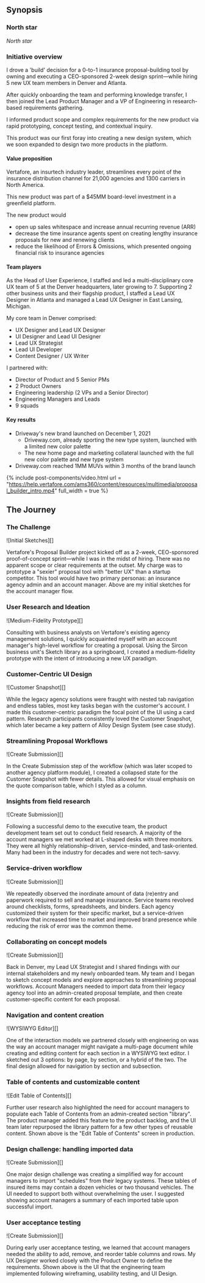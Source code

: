 ## Synopsis

### North star

*North star*

### Initiative overview

I drove a 'build' decision for a 0-to-1 insurance proposal-building tool by owning and executing a CEO-sponsored 2-week design sprint—while hiring 5 new UX team members in Denver and Atlanta.

After quickly onboarding the team and performing knowledge transfer, I then joined the Lead Product Manager and a VP of Engineering in research-based requirements gathering.

I informed product scope and complex requirements for the new product via rapid prototyping, concept testing, and contextual inquiry.

This product was our first foray into creating a new design system, which we soon expanded to design two more products in the platform.

#### Value proposition

Vertafore, an insurtech industry leader, streamlines every point of the insurance distribution channel for 21,000 agencies and 1300 carriers in North America.

This new product was part of a $45MM board-level investment in a greenfield platform.

The new product would
* open up sales whitespace and increase annual recurring revenue (ARR)
* decrease the time insurance agents spent on creating lengthy insurance proposals for new and renewing clients
* reduce the likelihood of Errors & Omissions, which presented ongoing financial risk to insurance agencies

#### Team players

As the Head of User Experience, I staffed and led a multi-disciplinary core UX team of 5 at the Denver headquarters, later growing to 7. Supporting 2 other business units and their flagship product, I staffed a Lead UX Designer in Atlanta and managed a Lead UX Designer in East Lansing, Michigan.

My core team in Denver comprised:
* UX Designer and Lead UX Designer
* UI Designer and Lead UI Designer
* Lead UX Strategist
* Lead UI Developer
* Content Designer / UX Writer

I partnered with:
* Director of Product and 5 Senior PMs
* 2 Product Owners
* Engineering leadership (2 VPs and a Senior Director)
* Engineering Managers and Leads
* 9 squads

#### Key results

* Driveway's new brand launched on December 1, 2021
  * Driveway.com, already sporting the new type system, launched with a limited new color palette
  * The new home page and marketing collateral launched with the full new color palette and new type system
* Driveway.com reached 1MM MUVs within 3 months of the brand launch

{% include post-components/video.html url = "https://help.vertafore.com/ams360/content/resources/multimedia/proposal_builder_intro.mp4" full_width = true %}

## The Journey

### The Challenge
![Initial Sketches][]

Vertafore's Proposal Builder project kicked off as a 2-week, CEO-sponsored proof-of-concept sprint—while I was in the midst of hiring. There was no apparent scope or clear requirements at the outset. My charge was to prototype a "sexier" proposal tool with "better UX" than a startup competitor. This tool would have two primary personas: an insurance agency admin and an account manager. Above are my initial sketches for the account manager flow.

### User Research and Ideation
![Medium-Fidelity Prototype][]

Consulting with business analysts on Vertafore's existing agency management solutions, I quickly acquainted myself with an account manager's high-level workflow for creating a proposal. Using the Sircon business unit's Sketch library as a springboard, I created a medium-fidelity prototype with the intent of introducing a new UX paradigm.

### Customer-Centric UI Design
![Customer Snapshot][]

While the legacy agency solutions were fraught with nested tab navigation and endless tables, most key tasks began with the customer's account. I made this customer-centric paradigm the focal point of the UI using a card pattern. Research participants consistently loved the Customer Snapshot, which later became a key pattern of Alloy Design System (see case study).

### Streamlining Proposal Workflows
![Create Submission][]

In the Create Submission step of the workflow (which was later scoped to another agency platform module), I created a collapsed state for the Customer Snapshot with fewer details. This allowed for visual emphasis on the quote comparison table, which I styled as a column.

### Insights from field research
![Create Submission][]

Following a successful demo to the executive team, the product development team set out to conduct field research. A majority of the account managers we met worked at L-shaped desks with three monitors. They were all highly relationship-driven, service-minded, and task-oriented. Many had been in the industry for decades and were not tech-savvy.

### Service-driven workflow
![Create Submission][]

We repeatedly observed the inordinate amount of data (re)entry and paperwork required to sell and manage insurance. Service teams revolved around checklists, forms, spreadsheets, and binders. Each agency customized their system for their specific market, but a service-driven workflow that increased time to market and improved brand presence while reducing the risk of error was the common theme.

### Collaborating on concept models
![Create Submission][]

Back in Denver, my Lead UX Strategist and I shared findings with our internal stakeholders and my newly onboarded team. My team and I began to sketch concept models and explore approaches to streamlining proposal workflows. Account Managers needed to import data from their legacy agency tool into an admin-created proposal template, and then create customer-specific content for each proposal.

### Navigation and content creation
![WYSIWYG Editor][]

One of the interaction models we partnered closely with engineering on was the way an account manager might navigate a multi-page document while creating and editing content for each section in a WYSIWYG text editor. I sketched out 3 options: by page, by section, or a hybrid of the two. The final design allowed for navigation by section and subsection.

### Table of contents and customizable content 
![Edit Table of Contents][]

Further user research also highlighted the need for account managers to populate each Table of Contents from an admin-created section "library". The product manager added this feature to the product backlog, and the UI team later repurposed the library pattern for a few other types of reusable content. Shown above is the "Edit Table of Contents" screen in production.

### Design challenge: handling imported data
![Create Submission][]

One major design challenge was creating a simplified way for account managers to import "schedules" from their legacy systems. These tables of insured items may contain a dozen vehicles or two thousand vehicles. The UI needed to support both without overwhelming the user. I suggested showing account managers a summary of each imported table upon successful import.

### User acceptance testing
![Create Submission][]

During early user acceptance testing, we learned that account managers needed the ability to add, remove, and reorder table columns and rows. My UX Designer worked closely with the Product Owner to define the requirements. Shown above is the UI that the engineering team implemented following wireframing, usability testing, and UI Design.